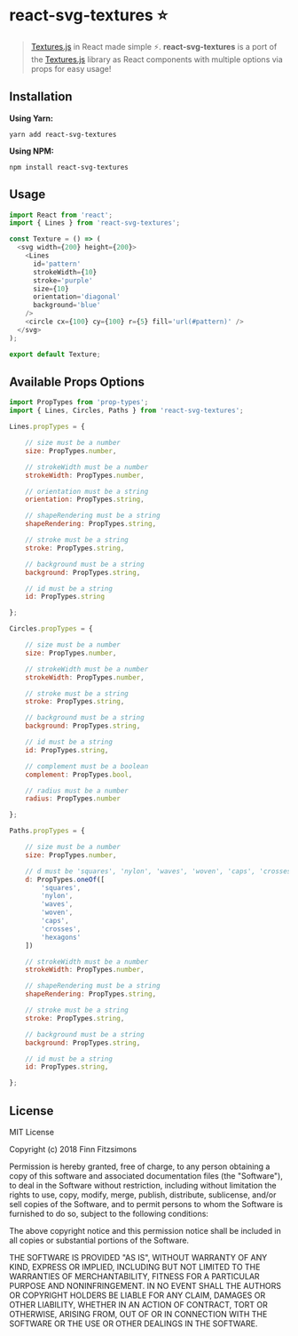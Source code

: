# react-svg-textures :star:

> [Textures.js](http://riccardoscalco.github.io/textures/) in React made simple :zap:. **react-svg-textures** is a port of the [Textures.js](http://riccardoscalco.github.io/textures/) library as React components with multiple options via props for easy usage!

## Installation

**Using Yarn:**

```text
yarn add react-svg-textures
```

**Using NPM:**

```text
npm install react-svg-textures
```

## Usage

```javascript
import React from 'react';
import { Lines } from 'react-svg-textures';

const Texture = () => (
  <svg width={200} height={200}>
    <Lines
      id='pattern'
      strokeWidth={10}
      stroke='purple'
      size={10}
      orientation='diagonal'
      background='blue'
    />
    <circle cx={100} cy={100} r={5} fill='url(#pattern)' />
  </svg>
);

export default Texture;
```

## Available Props Options

```javascript
import PropTypes from 'prop-types';
import { Lines, Circles, Paths } from 'react-svg-textures';

Lines.propTypes = {

    // size must be a number
    size: PropTypes.number,

    // strokeWidth must be a number
    strokeWidth: PropTypes.number,

    // orientation must be a string
    orientation: PropTypes.string,

    // shapeRendering must be a string
    shapeRendering: PropTypes.string,

    // stroke must be a string
    stroke: PropTypes.string,

    // background must be a string
    background: PropTypes.string,

    // id must be a string
    id: PropTypes.string

};

Circles.propTypes = {

    // size must be a number
    size: PropTypes.number,

    // strokeWidth must be a number
    strokeWidth: PropTypes.number,

    // stroke must be a string
    stroke: PropTypes.string,

    // background must be a string
    background: PropTypes.string,

    // id must be a string
    id: PropTypes.string,

    // complement must be a boolean
    complement: PropTypes.bool,

    // radius must be a number
    radius: PropTypes.number

};

Paths.propTypes = {

    // size must be a number
    size: PropTypes.number,

    // d must be 'squares', 'nylon', 'waves', 'woven', 'caps', 'crosses' or 'hexagons'
    d: PropTypes.oneOf([
        'squares',
        'nylon',
        'waves',
        'woven',
        'caps',
        'crosses',
        'hexagons'
    ])

    // strokeWidth must be a number
    strokeWidth: PropTypes.number,

    // shapeRendering must be a string
    shapeRendering: PropTypes.string,

    // stroke must be a string
    stroke: PropTypes.string,

    // background must be a string
    background: PropTypes.string,

    // id must be a string
    id: PropTypes.string,

};
```

## License

MIT License

Copyright (c) 2018 Finn Fitzsimons

Permission is hereby granted, free of charge, to any person obtaining a copy of this software and associated documentation files (the "Software"), to deal in the Software without restriction, including without limitation the rights to use, copy, modify, merge, publish, distribute, sublicense, and/or sell copies of the Software, and to permit persons to whom the Software is furnished to do so, subject to the following conditions:

The above copyright notice and this permission notice shall be included in all copies or substantial portions of the Software.

THE SOFTWARE IS PROVIDED "AS IS", WITHOUT WARRANTY OF ANY KIND, EXPRESS OR IMPLIED, INCLUDING BUT NOT LIMITED TO THE WARRANTIES OF MERCHANTABILITY, FITNESS FOR A PARTICULAR PURPOSE AND NONINFRINGEMENT. IN NO EVENT SHALL THE AUTHORS OR COPYRIGHT HOLDERS BE LIABLE FOR ANY CLAIM, DAMAGES OR OTHER LIABILITY, WHETHER IN AN ACTION OF CONTRACT, TORT OR OTHERWISE, ARISING FROM, OUT OF OR IN CONNECTION WITH THE SOFTWARE OR THE USE OR OTHER DEALINGS IN THE SOFTWARE.

